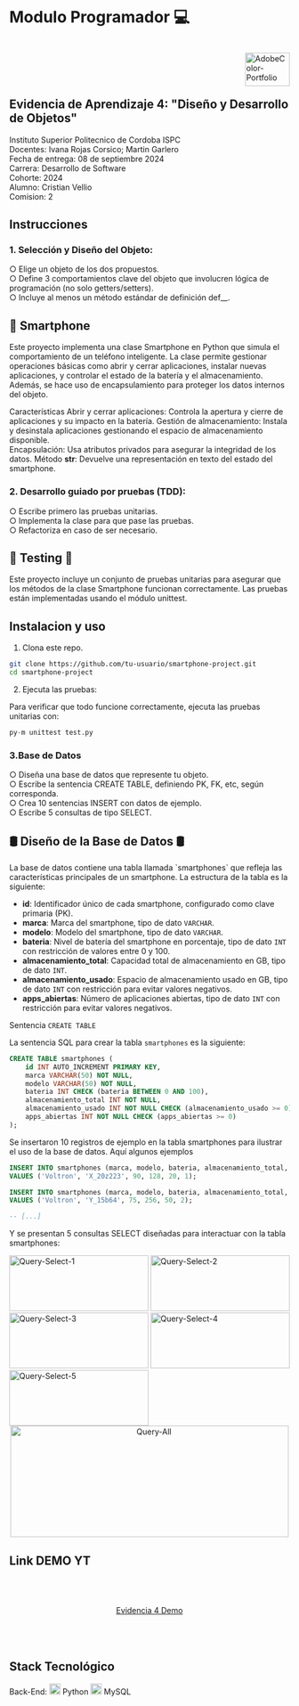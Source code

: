 <h1>Modulo Programador 💻</h1>
<br>
<div>
    <img align="right" src="https://github.com/user-attachments/assets/8f2d463f-9f02-450e-af11-4c4d9a99a7d3" alt="AdobeColor-Portfolio" width="80" height="60">
<div>
<br><br><br>
  
<h2>Evidencia de Aprendizaje 4: "Diseño y Desarrollo de Objetos"</h2>

Instituto Superior Politecnico de Cordoba ISPC<br>
Docentes: Ivana Rojas Corsico; Martin Garlero<br>
Fecha de entrega: 08 de septiembre 2024<br>
Carrera: Desarrollo de Software<br>
Cohorte: 2024<br>
Alumno: Cristian Vellio<br>
Comision: 2<br>

<h2>Instrucciones</h2>
<h3>1. Selección y Diseño del Objeto:</h3>

○ Elige un objeto de los dos propuestos.<br>
○ Define 3 comportamientos clave del objeto que involucren lógica de
programación (no solo getters/setters).<br>
○ Incluye al menos un método estándar de definición def__.<br>

<h2>📱 Smartphone</h2>
Este proyecto implementa una clase Smartphone en Python que simula el comportamiento de un teléfono inteligente. La clase permite gestionar operaciones básicas como abrir y cerrar aplicaciones, instalar nuevas aplicaciones, y controlar el estado de la batería y el almacenamiento. Además, se hace uso de encapsulamiento para proteger los datos internos del objeto.

Características
Abrir y cerrar aplicaciones: Controla la apertura y cierre de aplicaciones y su impacto en la batería.
Gestión de almacenamiento: Instala y desinstala aplicaciones gestionando el espacio de almacenamiento disponible.<br>
Encapsulación: Usa atributos privados para asegurar la integridad de los datos.
Método __str__: Devuelve una representación en texto del estado del smartphone.



<h3>2. Desarrollo guiado por pruebas (TDD):</h3>
○ Escribe primero las pruebas unitarias.<br>
○ Implementa la clase para que pase las pruebas.<br>
○ Refactoriza en caso de ser necesario.<br>

<h2>🔎 Testing 🐞</h2>
Este proyecto incluye un conjunto de pruebas unitarias para asegurar que los métodos de la clase Smartphone funcionan correctamente. Las pruebas están implementadas usando el módulo unittest.

<h2>Instalacion y uso</h2>

1. Clona este repo.

```bash
git clone https://github.com/tu-usuario/smartphone-project.git
cd smartphone-project
```

2. Ejecuta las pruebas:

Para verificar que todo funcione correctamente, ejecuta las pruebas unitarias con:

```python 
py-m unittest test.py
```


<h3>3.Base de Datos</h3>

○ Diseña una base de datos que represente tu objeto.<br>
○ Escribe la sentencia CREATE TABLE, definiendo PK, FK, etc, según
corresponda.<br>
○ Crea 10 sentencias INSERT con datos de ejemplo.<br>
○ Escribe 5 consultas de tipo SELECT.<br>

<h2>🛢 Diseño de la Base de Datos 🛢</h2>
La base de datos contiene una tabla llamada `smartphones` que refleja las características principales de un smartphone. La estructura de la tabla es la siguiente:

- **id**: Identificador único de cada smartphone, configurado como clave primaria (PK).
- **marca**: Marca del smartphone, tipo de dato `VARCHAR`.
- **modelo**: Modelo del smartphone, tipo de dato `VARCHAR`.
- **bateria**: Nivel de batería del smartphone en porcentaje, tipo de dato `INT` con restricción de valores entre 0 y 100.
- **almacenamiento_total**: Capacidad total de almacenamiento en GB, tipo de dato `INT`.
- **almacenamiento_usado**: Espacio de almacenamiento usado en GB, tipo de dato `INT` con restricción para evitar valores negativos.
- **apps_abiertas**: Número de aplicaciones abiertas, tipo de dato `INT` con restricción para evitar valores negativos.

Sentencia `CREATE TABLE`

La sentencia SQL para crear la tabla `smartphones` es la siguiente:

```sql
CREATE TABLE smartphones (
    id INT AUTO_INCREMENT PRIMARY KEY,
    marca VARCHAR(50) NOT NULL,
    modelo VARCHAR(50) NOT NULL,
    bateria INT CHECK (bateria BETWEEN 0 AND 100),
    almacenamiento_total INT NOT NULL,
    almacenamiento_usado INT NOT NULL CHECK (almacenamiento_usado >= 0),
    apps_abiertas INT NOT NULL CHECK (apps_abiertas >= 0)
);
```
Se insertaron 10 registros de ejemplo en la tabla smartphones para ilustrar el uso de la base de datos. Aquí algunos ejemplos

```sql
INSERT INTO smartphones (marca, modelo, bateria, almacenamiento_total, almacenamiento_usado, apps_abiertas)
VALUES ('Voltron', 'X_20z223', 90, 128, 20, 1);

INSERT INTO smartphones (marca, modelo, bateria, almacenamiento_total, almacenamiento_usado, apps_abiertas)
VALUES ('Voltron', 'Y_15b64', 75, 256, 50, 2);

-- [...]
```
Y se presentan 5 consultas SELECT diseñadas para interactuar con la tabla smartphones:
<div>
<img src="https://github.com/user-attachments/assets/1830ce48-ab90-4a06-b1cc-c47ed7f98e98" alt="Query-Select-1" width="250" height="100">
<img src="https://github.com/user-attachments/assets/f1952143-aa96-4438-b38c-dd0602c1c3ad" alt="Query-Select-2" width="250" height="100">
<img src="https://github.com/user-attachments/assets/81a261cf-7e06-49ff-808d-a4dd22fb130e" alt="Query-Select-3" width="250" height="100">
<img src="https://github.com/user-attachments/assets/e8924854-0e62-40a2-bcfe-79cad2521c45" alt="Query-Select-4" width="250" height="100">
<img src="https://github.com/user-attachments/assets/bdd674b7-9377-4518-b522-9bc9f6a331b6" alt="Query-Select-5" width="250" height="100">


</div>

<div align="center">
    <img src="https://github.com/user-attachments/assets/54097fd9-6010-4ca2-ae38-8b3cebd59b95" alt="Query-All" width="500" height="200">
</div>

<h2>Link DEMO YT</h2>
<br>
<br>
<br>
<div align="center">
  <a href="https://youtu.be/mIxR4VrStX4?feature=shared">Evidencia 4 Demo</a>
</div>
<br>
<br>
<br>


## **Stack Tecnológico**
Back-End:
  <img src="https://cdn.jsdelivr.net/gh/devicons/devicon@latest/icons/python/python-original.svg"  width="20" height="20"/> Python
  <img src="https://cdn.jsdelivr.net/gh/devicons/devicon@latest/icons/mysql/mysql-original.svg" width="20" height="20"/> MySQL
